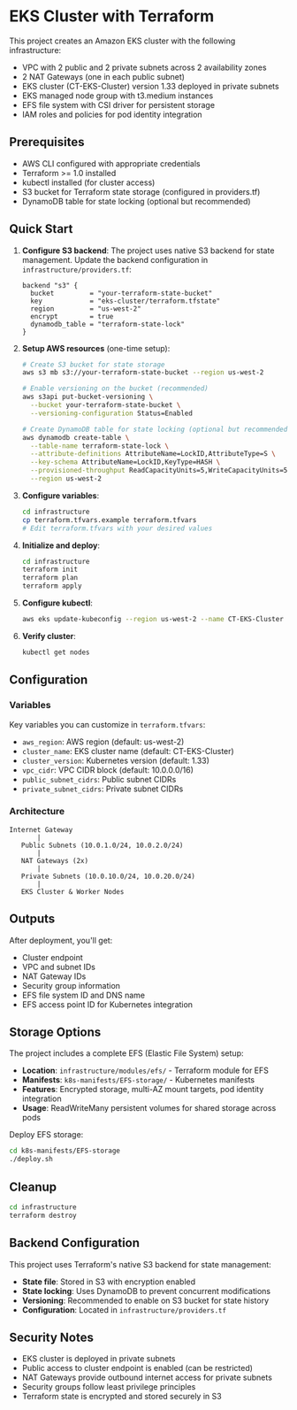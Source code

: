 # EKS Cluster with Terraform

This project creates an Amazon EKS cluster with the following infrastructure:

- VPC with 2 public and 2 private subnets across 2 availability zones
- 2 NAT Gateways (one in each public subnet)
- EKS cluster (CT-EKS-Cluster) version 1.33 deployed in private subnets
- EKS managed node group with t3.medium instances
- EFS file system with CSI driver for persistent storage
- IAM roles and policies for pod identity integration

## Prerequisites

- AWS CLI configured with appropriate credentials
- Terraform >= 1.0 installed
- kubectl installed (for cluster access)
- S3 bucket for Terraform state storage (configured in providers.tf)
- DynamoDB table for state locking (optional but recommended)

## Quick Start

1. **Configure S3 backend**:
   The project uses native S3 backend for state management. Update the backend configuration in `infrastructure/providers.tf`:
   ```hcl
   backend "s3" {
     bucket         = "your-terraform-state-bucket"
     key            = "eks-cluster/terraform.tfstate"
     region         = "us-west-2"
     encrypt        = true
     dynamodb_table = "terraform-state-lock"
   }
   ```

2. **Setup AWS resources** (one-time setup):
   ```bash
   # Create S3 bucket for state storage
   aws s3 mb s3://your-terraform-state-bucket --region us-west-2
   
   # Enable versioning on the bucket (recommended)
   aws s3api put-bucket-versioning \
     --bucket your-terraform-state-bucket \
     --versioning-configuration Status=Enabled
   
   # Create DynamoDB table for state locking (optional but recommended)
   aws dynamodb create-table \
     --table-name terraform-state-lock \
     --attribute-definitions AttributeName=LockID,AttributeType=S \
     --key-schema AttributeName=LockID,KeyType=HASH \
     --provisioned-throughput ReadCapacityUnits=5,WriteCapacityUnits=5 \
     --region us-west-2
   ```

3. **Configure variables**:
   ```bash
   cd infrastructure
   cp terraform.tfvars.example terraform.tfvars
   # Edit terraform.tfvars with your desired values
   ```

4. **Initialize and deploy**:
   ```bash
   cd infrastructure
   terraform init
   terraform plan
   terraform apply
   ```

5. **Configure kubectl**:
   ```bash
   aws eks update-kubeconfig --region us-west-2 --name CT-EKS-Cluster
   ```

6. **Verify cluster**:
   ```bash
   kubectl get nodes
   ```

## Configuration

### Variables

Key variables you can customize in `terraform.tfvars`:

- `aws_region`: AWS region (default: us-west-2)
- `cluster_name`: EKS cluster name (default: CT-EKS-Cluster)
- `cluster_version`: Kubernetes version (default: 1.33)
- `vpc_cidr`: VPC CIDR block (default: 10.0.0.0/16)
- `public_subnet_cidrs`: Public subnet CIDRs
- `private_subnet_cidrs`: Private subnet CIDRs

### Architecture

```
Internet Gateway
       |
   Public Subnets (10.0.1.0/24, 10.0.2.0/24)
       |
   NAT Gateways (2x)
       |
   Private Subnets (10.0.10.0/24, 10.0.20.0/24)
       |
   EKS Cluster & Worker Nodes
```

## Outputs

After deployment, you'll get:
- Cluster endpoint
- VPC and subnet IDs
- NAT Gateway IDs
- Security group information
- EFS file system ID and DNS name
- EFS access point ID for Kubernetes integration

## Storage Options

The project includes a complete EFS (Elastic File System) setup:

- **Location**: `infrastructure/modules/efs/` - Terraform module for EFS
- **Manifests**: `k8s-manifests/EFS-storage/` - Kubernetes manifests
- **Features**: Encrypted storage, multi-AZ mount targets, pod identity integration
- **Usage**: ReadWriteMany persistent volumes for shared storage across pods

Deploy EFS storage:
```bash
cd k8s-manifests/EFS-storage
./deploy.sh
```

## Cleanup

```bash
cd infrastructure
terraform destroy
```

## Backend Configuration

This project uses Terraform's native S3 backend for state management:

- **State file**: Stored in S3 with encryption enabled
- **State locking**: Uses DynamoDB to prevent concurrent modifications
- **Versioning**: Recommended to enable on S3 bucket for state history
- **Configuration**: Located in `infrastructure/providers.tf`

## Security Notes

- EKS cluster is deployed in private subnets
- Public access to cluster endpoint is enabled (can be restricted)
- NAT Gateways provide outbound internet access for private subnets
- Security groups follow least privilege principles
- Terraform state is encrypted and stored securely in S3